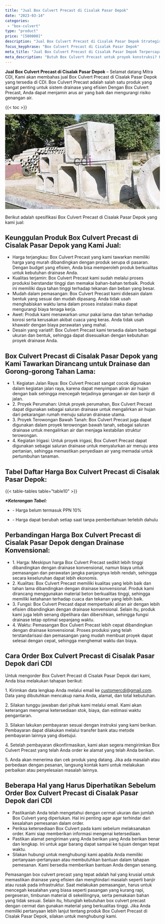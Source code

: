 ```yaml
---
title: "Jual Box Culvert Precast di Cisalak Pasar Depok"
date: "2023-03-14"
categories:
 - "box-culvert"
type: "product"
price: "[500000]"
description: "Jual Box Culvert Precast di Cisalak Pasar Depok Strategis. Box Culvert Precast ini menjadi solusi utama dalam proyek pembangunan sebagai bahan infrastruktur yang kuat dan tahan lama. Segera dapatkan informasi detail."
focus_keyphrase: "Box Culvert Precast di Cisalak Pasar Depok"
meta_title: "Jual Box Culvert Precast di Cisalak Pasar Depok Terpercaya - CDI"
meta_description: "Butuh Box Culvert Precast untuk proyek konstruksi? Kami adalah solusi tepat dengan penawaran kompetitif. Klik untuk penawaran istimewa."
---
```


**Jual Box Culvert Precast di Cisalak Pasar Depok** – Selamat datang Mitra CDI, Kami akan membahas jual Box Culvert Precast di Cisalak Pasar Depok yang tersedia di CDI. Box Culvert Precast adalah salah satu produk yang sangat penting untuk sistem drainase yang efisien Dengan Box Culvert Precast, Anda dapat menjamin arus air yang baik dan mengurangi risiko genangan air.

{{< toc >}}

![Jual Box Culvert Precast di Cisalak Pasar Depok](/images/box-culvert/box-culvert-17.jpg)

Berikut adalah spesifikasi Box Culvert Precast di Cisalak Pasar Depok yang kami jual: 

## Keunggulan Produk Box Culvert Precast di Cisalak Pasar Depok yang Kami Jual:

*   Harga terjangkau: Box Culvert Precast yang kami tawarkan memiliki harga yang murah dibandingkan dengan produk serupa di pasaran. Dengan budget yang efisien, Anda bisa memperoleh produk berkualitas untuk kebutuhan drainase Anda.
*   Kualitas terjamin: Box Culvert Precast kami sudah melalui proses produksi berstandar tinggi dan memakai bahan-bahan terbaik. Produk ini memiliki daya tahan tinggi terhadap tekanan dan beban yang besar.
*   Mudah dalam pemasangan: Box Culvert Precast kami didesain dalam bentuk yang sesuai dan mudah dipasang. Anda tidak usah menghabiskan waktu lama dalam proses instalasi maka dapat mengurangi biaya tenaga kerja.
*   Awet: Produk kami menawarkan umur pakai lama dan tahan terhadap korosi serta kerusakan akibat cuaca yang keras. Anda tidak usah khawatir dengan biaya perawatan yang mahal.
*   Desain yang variatif: Box Culvert Precast kami tersedia dalam berbagai ukuran dan bentuk, sehingga dapat disesuaikan dengan kebutuhan proyek drainase Anda.

## Box Culvert Precast di Cisalak Pasar Depok yang Kami Tawarkan Dirancang untuk Drainase dan Gorong-gorong Tahan Lama:

*   1\. Kegiatan Jalan Raya: Box Culvert Precast sangat cocok digunakan dalam kegiatan jalan raya, karena dapat menyimpan aliran air hujan dengan baik sehingga mencegah terjadinya genangan air dan banjir di jalan.
*   2\. Proyek Perumahan: Untuk proyek perumahan, Box Culvert Precast dapat digunakan sebagai saluran drainase untuk mengalirkan air hujan dari pekarangan rumah menuju saluran drainase utama.
*   3\. Proyek Terowongan Bawah Tanah: Box Culvert Precast juga dapat digunakan dalam proyek terowongan bawah tanah, sebagai saluran drainase untuk mengalirkan air dan menjaga kestabilan struktur terowongan.
*   4\. Kegiatan Irigasi: Untuk proyek irigasi, Box Culvert Precast dapat digunakan sebagai saluran drainase untuk menyalurkan air menuju area pertanian, sehingga memastikan penyediaan air yang memadai untuk pertumbuhan tanaman.

## Tabel Daftar Harga Box Culvert Precast di Cisalak Pasar Depok:

{{< table-tables table="table10" >}}

**_\*Keterangan Tabel:_**

*   \- Harga belum termasuk PPN 10%

*   \- Harga dapat berubah setiap saat tanpa pemberitahuan terlebih dahulu

## Perbandingan Harga Box Culvert Precast di Cisalak Pasar Depok dengan Drainase Konvensional:

*   1\. Harga: Meskipun harga Box Culvert Precast sedikit lebih tinggi dibandingkan dengan drainase konvensional, namun biaya untuk pemasangan dan perawatan jangka panjangnya lebih rendah, sehingga secara keseluruhan dapat lebih ekonomis.
*   2\. Kualitas: Box Culvert Precast memiliki kualitas yang lebih baik dan tahan lama dibandingkan dengan drainase konvensional. Produk kami dirancang menggunakan material beton berkualitas tinggi, sehingga memiliki ketahanan terhadap cuaca dan tekanan yang lebih baik.
*   3\. Fungsi: Box Culvert Precast dapat memperbaiki aliran air dengan lebih efisien dibandingkan dengan drainase konvensional. Selain itu, produk kami juga lebih senang dipelihara dan dibersihkan, sehingga fungsi drainase tetap optimal sepanjang waktu.
*   4\. Waktu: Pemasangan Box Culvert Precast lebih cepat dibandingkan dengan drainase konvensional. Proses produksi yang telah terstandarisasi dan pemasangan yang mudah membuat proyek dapat selesai dengan cepat, sehingga menghemat waktu dan biaya.

## Cara Order Box Culvert Precast di Cisalak Pasar Depok dari CDI

Untuk mengorder Box Culvert Precast di Cisalak Pasar Depok dari kami, Anda bisa melakukan tahapan berikut:

1\.  Kirimkan data lengkap Anda melalui email ke customercdi@gmail.com. Data yang dibutuhkan mencakup nama Anda, alamat, dan total kebutuhan.

2\.  Silakan tunggu jawaban dari pihak kami melalui email. Kami akan keterangan mengenai ketersediaan stok, biaya, dan estimasi waktu pengantaran.

3\.  Silakan lakukan pembayaran sesuai dengan instruksi yang kami berikan. Pembayaran dapat dilakukan melalui transfer bank atau metode pembayaran lainnya yang disetujui.

4\.  Setelah pembayaran dikonfirmasikan, kami akan segera mengirimkan Box Culvert Precast yang telah Anda order ke alamat yang telah Anda berikan.

5\.  Anda akan menerima dan cek produk yang datang. Jika ada masalah atau perbedaan dengan pesanan, langsung kontak kami untuk melakukan perbaikan atau penyelesaian masalah lainnya.

## Beberapa Hal yang Harus Diperhatikan Sebelum Order Box Culvert Precast di Cisalak Pasar Depok dari CDI

*   Pastikanlah Anda telah mengetahui dengan cermat ukuran dan jumlah Box Culvert yang diperlukan. Hal ini penting agar agar terhindar dari kesalahan pemesanan dalam order.
*   Periksa ketersediaan Box Culvert pada kami sebelum melaksanakan order. Kami siap memberikan informasi mengenai ketersediaan.
*   Pastikan alamat pengiriman yang Anda berikan yang Anda berikan benar dan lengkap. Ini untuk agar barang dapat sampai ke tujuan dengan tepat waktu.
*   Silakan hubungi untuk menghubungi kami apabila Anda memiliki pertanyaan-pertanyaan atau membutuhkan bantuan dalam tahapan pemesanan. Kami bersedia memberikan bantuan Anda dengan senang.

Pemasangan box culvert precast yang tepat adalah hal yang krusial untuk memastikan drainase yang efisien dan menghindari masalah seperti banjir atau rusak pada infrastruktur. Saat melakukan pemasangan, harus untuk mencegah kesalahan yang biasa seperti pasangan yang kurang rapi, pergeseran, timbunan material di sekelilingnya, serta pemakaian bahan yang tidak sesuai. Selain itu, hitunglah kebutuhan box culvert precast dengan cermat dan gunakan material yang berkualitas tinggi. Jika Anda memiliki pertanyaan lebih lanjut tentang produk Box Culvert Precast di Cisalak Pasar Depok, silakan untuk menghubungi kami.